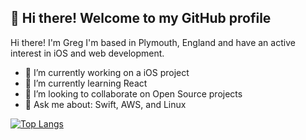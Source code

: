 
<h2 align="left">👋 Hi there! Welcome to my GitHub profile</h3>

Hi there! I'm Greg I'm based in Plymouth, England and have an active interest in iOS and web development.

- 🔭 I’m currently working on a iOS project
- 🌱 I’m currently learning React
- 👯 I’m looking to collaborate on Open Source projects
- 💬 Ask me about: Swift, AWS, and Linux

[![Top Langs](https://github-readme-stats.vercel.app/api/top-langs/?username=gzuckerman&layout=compact&icon_color=805AD5&text_color=718096&bg_color=ffffff00&hide_border=true&langs_count=7&hide=Blade)](https://gzuckerman.dev)
